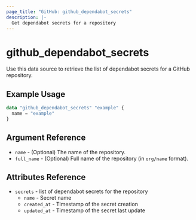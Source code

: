 ```yaml
---
page_title: "GitHub: github_dependabot_secrets"
description: |-
  Get dependabot secrets for a repository
---
```


# github\_dependabot\_secrets

Use this data source to retrieve the list of dependabot secrets for a GitHub repository.

## Example Usage

```terraform
data "github_dependabot_secrets" "example" {
  name = "example"
}
```

## Argument Reference

* `name` - (Optional) The name of the repository.
* `full_name` - (Optional) Full name of the repository (in `org/name` format).

## Attributes Reference

* `secrets` - list of dependabot secrets for the repository
  * `name` - Secret name
  * `created_at` - Timestamp of the secret creation
  * `updated_at` - Timestamp of the secret last update
